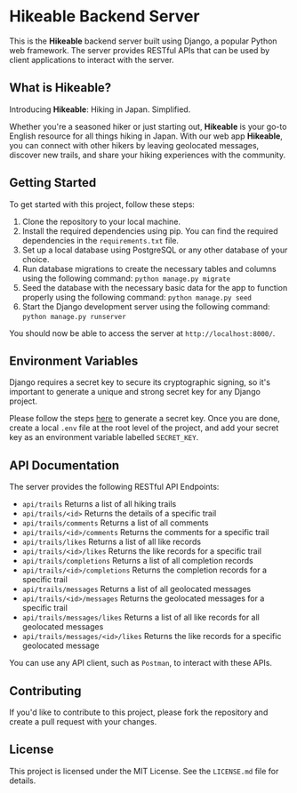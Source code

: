 # Hikeable Backend Server

This is the **Hikeable** backend server built using Django, a popular Python web framework. The server provides RESTful APIs that can be used by client applications to interact with the server.

## What is Hikeable?

Introducing **Hikeable**: Hiking in Japan. Simplified.

Whether you're a seasoned hiker or just starting out, **Hikeable** is your go-to English resource for all things hiking in Japan. With our web app **Hikeable**, you can connect with other hikers by leaving geolocated messages, discover new trails, and share your hiking experiences with the community.

## Getting Started
To get started with this project, follow these steps:

1. Clone the repository to your local machine.
2. Install the required dependencies using pip. You can find the required dependencies in the `requirements.txt` file.
3. Set up a local database using PostgreSQL or any other database of your choice.
4. Run database migrations to create the necessary tables and columns using the following command:
`python manage.py migrate`
5. Seed the database with the necessary basic data for the app to function properly using the following command:
`python manage.py seed`
6. Start the Django development server using the following command:
`python manage.py runserver`

You should now be able to access the server at `http://localhost:8000/`.

## Environment Variables

Django requires a secret key to secure its cryptographic signing, so it's important to generate a unique and strong secret key for any Django project.

Please follow the steps [here](https://www.educative.io/answers/how-to-generate-a-django-secretkey) to generate a secret key. Once you are done, create a local `.env` file at the root level of the project, and add your secret key as an environment variable labelled `SECRET_KEY`.

## API Documentation
The server provides the following RESTful API Endpoints:

- `api/trails` Returns a list of all hiking trails
- `api/trails/<id>` Returns the details of a specific trail
- `api/trails/comments` Returns a list of all comments
- `api/trails/<id>/comments` Returns the comments for a specific trail
- `api/trails/likes` Returns a list of all like records
- `api/trails/<id>/likes` Returns the like records for a specific trail
- `api/trails/completions` Returns a list of all completion records
- `api/trails/<id>/completions` Returns the completion records for a specific trail
- `api/trails/messages` Returns a list of all geolocated messages
- `api/trails/<id>/messages` Returns the geolocated messages for a specific trail
- `api/trails/messages/likes` Returns a list of all like records for all geolocated messages
- `api/trails/messages/<id>/likes` Returns the like records for a specific geolocated message

You can use any API client, such as `Postman`, to interact with these APIs.

## Contributing
If you'd like to contribute to this project, please fork the repository and create a pull request with your changes.

## License
This project is licensed under the MIT License. See the `LICENSE.md` file for details.
